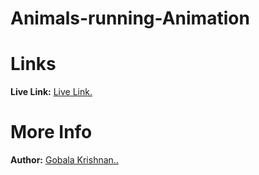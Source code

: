 ﻿# Animals-running-Animation
# Links
<b>Live Link:</b> <a href="" target="_blank">Live Link.</a>

# More Info
<b>Author:</b> <a href="https://gkrizz.github.io/1-Portfolio/" target="_blank">Gobala Krishnan..</a>

